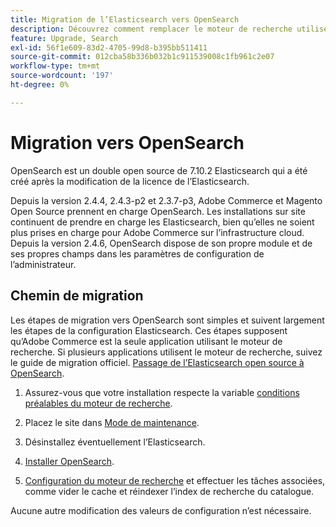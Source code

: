 ```yaml
---
title: Migration de l’Elasticsearch vers OpenSearch
description: Découvrez comment remplacer le moteur de recherche utilisé pour les installations sur site d’Adobe Commerce et de Magento Open Source.
feature: Upgrade, Search
exl-id: 56f1e609-83d2-4705-99d8-b395bb511411
source-git-commit: 012cba58b336b032b1c911539008c1fb961c2e07
workflow-type: tm+mt
source-wordcount: '197'
ht-degree: 0%

---
```


# Migration vers OpenSearch

OpenSearch est un double open source de 7.10.2 Elasticsearch qui a été créé après la modification de la licence de l’Elasticsearch.

Depuis la version 2.4.4, 2.4.3-p2 et 2.3.7-p3, Adobe Commerce et Magento Open Source prennent en charge OpenSearch. Les installations sur site continuent de prendre en charge les Elasticsearch, bien qu’elles ne soient plus prises en charge pour Adobe Commerce sur l’infrastructure cloud. Depuis la version 2.4.6, OpenSearch dispose de son propre module et de ses propres champs dans les paramètres de configuration de l’administrateur.

## Chemin de migration

Les étapes de migration vers OpenSearch sont simples et suivent largement les étapes de la configuration Elasticsearch. Ces étapes supposent qu’Adobe Commerce est la seule application utilisant le moteur de recherche. Si plusieurs applications utilisent le moteur de recherche, suivez le guide de migration officiel. [Passage de l’Elasticsearch open source à OpenSearch](https://opensearch.org/blog/technical-posts/2021/10/moving-from-opensource-elasticsearch-to-opensearch/).

1. Assurez-vous que votre installation respecte la variable [conditions préalables du moteur de recherche](../../installation/prerequisites/search-engine/overview.md).

1. Placez le site dans [Mode de maintenance](../../installation/tutorials/maintenance-mode.md).

1. Désinstallez éventuellement l’Elasticsearch.

1. [Installer OpenSearch](https://opensearch.org/docs/latest/opensearch/install/important-settings/).

1. [Configuration du moteur de recherche](../../configuration/search/configure-search-engine.md) et effectuer les tâches associées, comme vider le cache et réindexer l’index de recherche du catalogue.

Aucune autre modification des valeurs de configuration n’est nécessaire.

